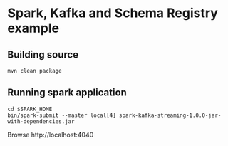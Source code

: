 # Spark, Kafka and Schema Registry example

## Building source
```
mvn clean package
```

## Running spark application
```
cd $SPARK_HOME
bin/spark-submit --master local[4] spark-kafka-streaming-1.0.0-jar-with-dependencies.jar
```

Browse http://localhost:4040
